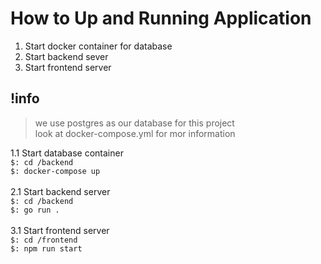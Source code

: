# How to Up and Running Application

1. Start docker container for database
2. Start backend sever
3. Start frontend server

## !info

> we use postgres as our database for this project <br>
> look at docker-compose.yml for mor information

1.1 Start database container
<br>
`$: cd /backend`
<br>
`$: docker-compose up`
<br>
<br>
2.1 Start backend server
<br>
`$: cd /backend`
<br>
`$: go run .`
<br>
<br>
3.1 Start frontend server
<br>
`$: cd /frontend`
<br>
`$: npm run start`
<br>
